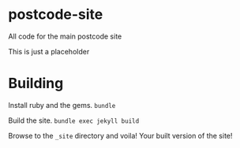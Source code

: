 postcode-site
=============

All code for the main postcode site

This is just a placeholder

# Building

Install ruby and the gems.
`bundle`

Build the site.
`bundle exec jekyll build`

Browse to the `_site` directory and voila! Your built version of the site!
